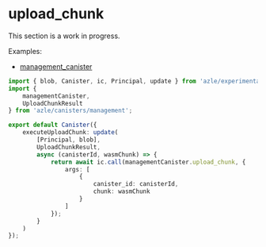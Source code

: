 # upload_chunk

This section is a work in progress.

Examples:

-   [management_canister](https://github.com/demergent-labs/azle/tree/main/examples/management_canister)

```typescript
import { blob, Canister, ic, Principal, update } from 'azle/experimental';
import {
    managementCanister,
    UploadChunkResult
} from 'azle/canisters/management';

export default Canister({
    executeUploadChunk: update(
        [Principal, blob],
        UploadChunkResult,
        async (canisterId, wasmChunk) => {
            return await ic.call(managementCanister.upload_chunk, {
                args: [
                    {
                        canister_id: canisterId,
                        chunk: wasmChunk
                    }
                ]
            });
        }
    )
});
```
